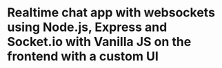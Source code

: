 # **Realtime chat app with websockets using Node.js, Express and Socket.io with Vanilla JS on the frontend with a custom UI**
